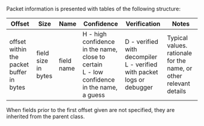 Packet information is presented with tables of the following structure:

| Offset | Size | Name | Confidence | Verification | Notes |
| ---- | ---- | ---- | ---- | ---- | ---- |
| offset within the packet buffer in bytes | field size in bytes | field name | H - high confidence in the name, close to certain<br>L - low confidence in the name, a guess  | D - verified with decompiler<br>L - verified with packet logs or debugger  | Typical values. rationale for the name, or other relevant details |
When fields prior to the first offset given are not specified, they are inherited from the parent class.